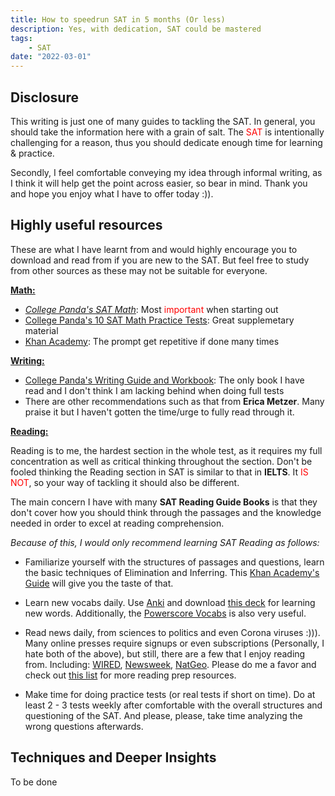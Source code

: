 ```yaml
---
title: How to speedrun SAT in 5 months (Or less)
description: Yes, with dedication, SAT could be mastered
tags:
    - SAT
date: "2022-03-01"
---
```


## Disclosure

This writing is just one of many guides to tackling the SAT. In general, you should take the information here with a grain of salt. The <span style="color:red">SAT</span> is intentionally challenging for a reason, thus you should dedicate enough time for learning & practice.

Secondly, I feel comfortable conveying my idea through informal writing, as I think it will help get the point across easier, so bear in mind. Thank you and hope you enjoy what I have to offer today :)).

## Highly useful resources

These are what I have learnt from and would highly encourage you to download and read from if you are new to the SAT. But feel free to study from other sources as these may not be suitable for everyone.

**<ins>Math:</ins>**
- [*College Panda's SAT Math*](https://libgen.is/book/index.php?md5=D4B9323640AD6BBBA69C9B64458C104D): Most <span style="color:red">important</span> when starting out
- [College Panda's 10 SAT Math Practice Tests](https://libgen.is/book/index.php?md5=E01DDB7A52BFB19B29CE733C993CF4E8): Great supplemetary material
- [Khan Academy](https://www.khanacademy.org/): The prompt get repetitive if done many times

**<ins>Writing:</ins>**
- [College Panda's Writing Guide and Workbook](https://libgen.is/book/index.php?md5=C29D76A45ADE12D6372526AD1550FDB7): The only book I have read and I don't think I am lacking behind when doing full tests
- There are other recommendations such as that from **Erica Metzer**. Many praise it but I haven't gotten the time/urge to fully read through it.

**<ins>Reading:</ins>**

Reading is to me, the hardest section in the whole test, as it requires my full concentration as well as critical thinking throughout the section. Don't be fooled thinking the Reading section in SAT is similar to that in **IELTS**. It <span style="color:red">IS NOT</span>, so your way of tackling it should also be different.

The main concern I have with many **SAT Reading Guide Books** is that they don't cover how you should think through the passages and the knowledge needed in order to excel at reading comprehension.

*Because of this, I would only recommend learning SAT Reading as follows:*

- Familiarize yourself with the structures of passages and questions, learn the basic techniques of Elimination and Inferring. This [Khan Academy's Guide](https://www.khanacademy.org/test-prep/sat/sat-reading-writing-practice) will give you the taste of that.

- Learn new vocabs daily. Use [Anki](https://apps.ankiweb.net/) and download [this deck](https://thecollegepanda.com/memorize-the-top-400-sat-words-without-frustration/) for learning new words. Additionally, the [Powerscore Vocabs](https://www.powerscore.com/sites/default/files/2022-01/Repeat-Offenders-Vocabulary.pdf) is also very useful.

- Read news daily, from sciences to politics and even Corona viruses :))). Many online presses require signups or even subscriptions (Personally, I hate both of the above), but still, there are a few that I enjoy reading from. Including: [WIRED](https://www.wired.com/), [Newsweek](https://www.newsweek.com/), [NatGeo](https://www.nationalgeographic.com/). Please do me a favor and check out [this list](https://thecriticalreader.com/sat-act-reading-prep-resources/) for more reading prep resources.

- Make time for doing practice tests (or real tests if short on time). Do at least 2 - 3 tests weekly after comfortable with the overall structures and questioning of the SAT. And please, please, take time analyzing the wrong questions afterwards.


## Techniques and Deeper Insights
To be done
